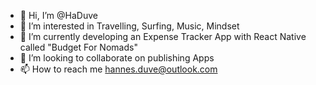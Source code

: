 - 👋 Hi, I’m @HaDuve
- 👀 I’m interested in Travelling, Surfing, Music, Mindset
- 🌱 I’m currently developing an Expense Tracker App with React Native called "Budget For Nomads"
- 💞️ I’m looking to collaborate on publishing Apps
- 📫 How to reach me hannes.duve@outlook.com

<!---
HaDuve/HaDuve is a ✨ special ✨ repository because its `README.md` (this file) appears on your GitHub profile.
You can click the Preview link to take a look at your changes.
--->
